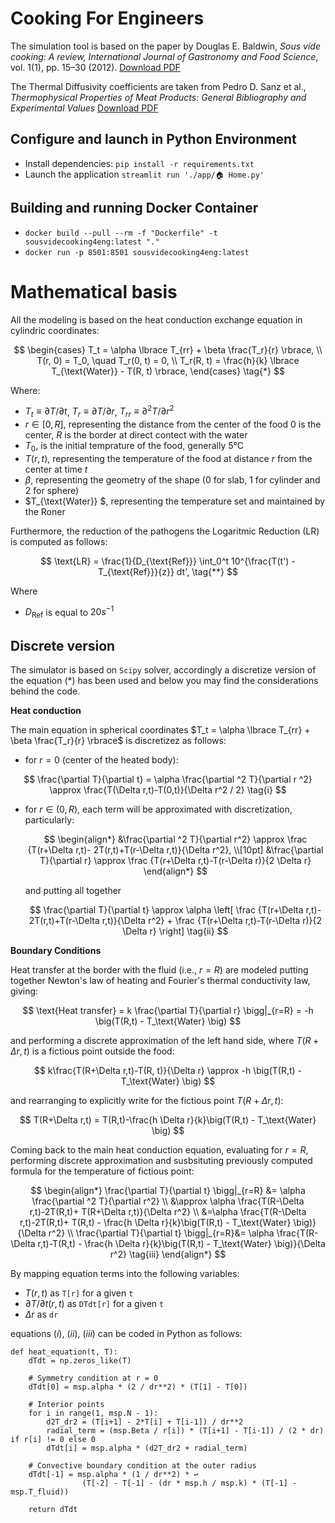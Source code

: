# Cooking For Engineers

The simulation tool is based on the paper by Douglas E. Baldwin, _Sous vide cooking: A review, International Journal of Gastronomy and Food Science_, vol. 1(1), pp. 15–30 (2012). [Download PDF](https://douglasbaldwin.com/Baldwin-IJGFS-Preprint.pdf)

The Thermal Diffusivity coefficients are taken from Pedro D. Sanz et al., 
_Thermophysical Properties of Meat Products: General Bibliography and Experimental Values_ [Download PDF](https://www.researchgate.net/publication/286657774)

## Configure and launch in Python Environment

* Install dependencies: `pip install -r requirements.txt`
* Launch the application `streamlit run './app/🏠 Home.py'`

## Building and running Docker Container
* `docker build --pull --rm -f "Dockerfile" -t sousvidecooking4eng:latest "."`
* `docker run -p 8501:8501 sousvidecooking4eng:latest`



# Mathematical basis

All the modeling is based on the heat conduction exchange equation in cylindric coordinates:

$$ 
\begin{cases}
T_t = \alpha \lbrace T_{rr} + \beta \frac{T_r}{r} \rbrace, \\
T(r, 0) = T_0, \quad T_r(0, t) = 0, \\
T_r(R, t) = \frac{h}{k} \lbrace T_{\text{Water}} - T(R, t) \rbrace,
\end{cases} \tag{*}
$$
 
Where: 
* $T_t \equiv \partial T / \partial t$, $T_r \equiv \partial T / \partial r$, $T_{rr} \equiv \partial ^2 T/\partial r^2$
* $r \in [0,R]$, representing the distance from the center of the food $0$ is the center, $R$ is the border at direct contect with the water
* $T_0$, is the initial temprature of the food, generally 5°C  
* $T(r,t)$, representing the temperature of the food at distance $r$ from the center at time $t$
* $\beta$, representing the geometry of the shape ($0$ for slab, $1$ for cylinder and $2$ for sphere)
* $T_{\text{Water}} $, representing the temperature set and maintained by the Roner

Furthermore, the reduction of the pathogens the Logaritmic Reduction (LR) is computed as follows:

$$
\text{LR} = \frac{1}{D_{\text{Ref}}} \int_0^t 10^{\frac{T(t') - T_{\text{Ref}}}{z}} dt', \tag{**}
$$

Where

* $D_{\text{Ref}}$ is equal to $20s^{-1}$  

## Discrete version

The simulator is based on `Scipy` solver, accordingly a discretize version of the equation $(*)$ has been used and below you may find the considerations behind the code.

**Heat conduction**

The main equation in spherical coordinates $T_t = \alpha \lbrace T_{rr} + \beta \frac{T_r}{r} \rbrace$ is discretizez as follows:

* for $r=0$ (center of the heated body):

$$
\frac{\partial T}{\partial t} = \alpha \frac{\partial ^2 T}{\partial r ^2} \approx \frac{T(\Delta r,t)-T(0,t)}{\Delta r^2 / 2} \tag{i}
$$

*   for $r\in (0,R)$, each term will be approximated with discretization, particularly:

    $$
    \begin{align*}
    &\frac{\partial ^2 T}{\partial r^2} \approx \frac {T(r+\Delta r,t)- 2T(r,t)+T(r-\Delta r,t)}{\Delta r^2},  \\[10pt]
    &\frac{\partial T}{\partial r} \approx \frac {T(r+\Delta r,t)-T(r-\Delta r)}{2 \Delta r}
    \end{align*}
    $$

    and putting all together

    $$
    \frac{\partial T}{\partial t} \approx \alpha \left[ \frac {T(r+\Delta r,t)- 2T(r,t)+T(r-\Delta r,t)}{\Delta r^2} + \frac {T(r+\Delta r,t)-T(r-\Delta r)}{2 \Delta r} \right] \tag{ii}
    $$

**Boundary Conditions**

Heat transfer at the border with the fluid (i.e., $r=R$) are modeled putting together Newton's law of heating and Fourier's thermal conductivity law, giving:

$$
\text{Heat transfer} = k \frac{\partial T}{\partial r} \bigg|_{r=R} = -h \big(T(R,t) - T_\text{Water} \big)
$$

and performing a discrete approximation of the left hand side, where $T(R+\Delta r,t)$ is a fictious point outside the food:

$$
k\frac{T(R+\Delta r,t)-T(R, t)}{\Delta r} \approx -h \big(T(R,t) - T_\text{Water} \big)
$$

and rearranging to explicitly write for the fictious point $T(R+\Delta r,t)$:

$$
T(R+\Delta r,t) = T(R,t)-\frac{h \Delta r}{k}\big(T(R,t) - T_\text{Water} \big)
$$

Coming back to the main heat conduction equation, evaluating for $r=R$, performing discrete approximation and susbsituting previously computed formula for the temperature of fictious point:

$$
\begin{align*}
\frac{\partial T}{\partial t} \bigg|_{r=R} &= \alpha \frac{\partial ^2 T}{\partial r^2} \\
&\approx \alpha \frac{T(R-\Delta r,t)-2T(R,t)+ T(R+\Delta r,t)}{\Delta r^2} \\
&=\alpha \frac{T(R-\Delta r,t)-2T(R,t)+ T(R,t) - \frac{h \Delta r}{k}\big(T(R,t) - T_\text{Water} \big)}{\Delta r^2} \\
\frac{\partial T}{\partial t} \bigg|_{r=R}&= \alpha \frac{T(R-\Delta r,t)-T(R,t) - \frac{h \Delta r}{k}\big(T(R,t) - T_\text{Water} \big)}{\Delta r^2} \tag{iii}
\end{align*}
$$

By mapping equation terms into the following variables:

* $T(r,t)$ as `T[r]` for a given `t`
* $\partial T / \partial t (r,t)$ as `DTdt[r]` for a given `t`
* $\Delta r$ as `dr`

equations $(i)$, $(ii)$, $(iii)$ can be coded in Python as follows:

```
def heat_equation(t, T):
    dTdt = np.zeros_like(T)
    
    # Symmetry condition at r = 0
    dTdt[0] = msp.alpha * (2 / dr**2) * (T[1] - T[0])

    # Interior points
    for i in range(1, msp.N - 1):
        d2T_dr2 = (T[i+1] - 2*T[i] + T[i-1]) / dr**2
        radial_term = (msp.Beta / r[i]) * (T[i+1] - T[i-1]) / (2 * dr) if r[i] != 0 else 0
        dTdt[i] = msp.alpha * (d2T_dr2 + radial_term)
    
    # Convective boundary condition at the outer radius
    dTdt[-1] = msp.alpha * (1 / dr**2) * ↩
                (T[-2] - T[-1] - (dr * msp.h / msp.k) * (T[-1] - msp.T_fluid))
    
    return dTdt
```
